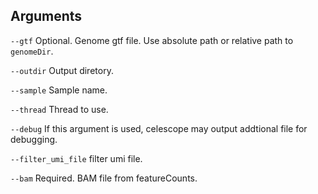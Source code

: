 ## Arguments
`--gtf` Optional. Genome gtf file. Use absolute path or relative path to `genomeDir`.

`--outdir` Output diretory.

`--sample` Sample name.

`--thread` Thread to use.

`--debug` If this argument is used, celescope may output addtional file for debugging.

`--filter_umi_file` filter umi file.

`--bam` Required. BAM file from featureCounts.

